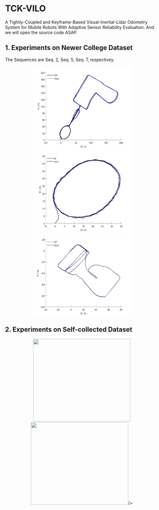 # TCK-VILO
A Tightly-Coupled and Keyframe-Based Visual-Inertial-Lidar Odometry System for Mobile Robots With Adaptive Sensor Reliability Evaluation. And we will open the source code ASAP.

## 1. Experiments on Newer College Dataset
The Sequences are Seq. 2, Seq. 5, Seq. 7, respectivey.
<div align=center>
<img src="img/NC2.jpg" width="320" height="270"><img src="img/NC5.jpg" width="320" height="270"><img src="img/NC7.jpg" width="320" height="270"/>
</div>

## 2. Experiments on Self-collected Dataset
<div align=center>
<img src="Our mobile robot.jpg" width="320" height="270"><img src="Our hand-held device.jpg" width="320" height="270">/>
</div>
